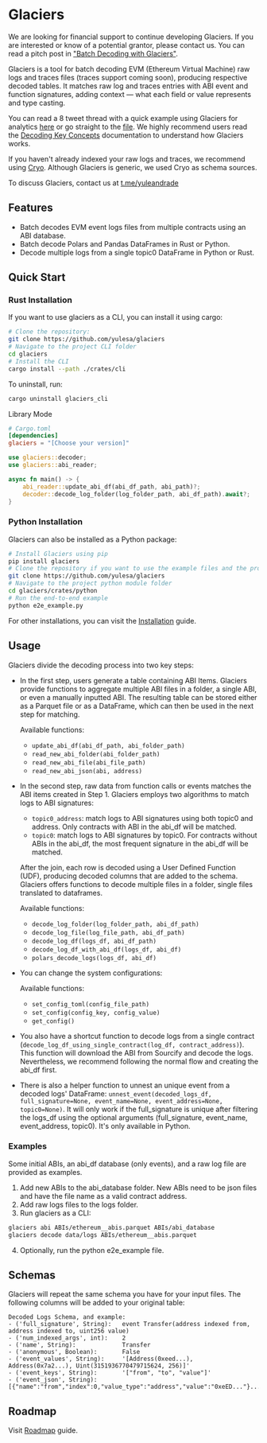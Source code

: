 # Glaciers

We are looking for financial support to continue developing Glaciers. If you are interested or know of a potential grantor, please contact us. You can read a pitch post in ["Batch Decoding with Glaciers"](https://glaciers.substack.com/p/batch-decoding-with-glaciers).

Glaciers is a tool for batch decoding EVM (Ethereum Virtual Machine) raw logs and traces files (traces support coming soon), producing respective decoded tables. It matches raw log and traces entries with ABI event and function signatures, adding context — what each field or value represents and type casting.

You can read a 8 tweet thread with a quick example using Glaciers for analytics [here](https://x.com/yulesa/status/1879574555158831389) or go straight to the [file](./glacier_analytics_example/glacier_analytics_example.ipynb). We highly recommend users read the [Decoding Key Concepts](./docs/decoding_key_concepts.md) documentation to understand how Glaciers works.

If you haven't already indexed your raw logs and traces, we recommend using [Cryo](https://github.com/paradigmxyz/cryo). Although Glaciers is generic, we used Cryo as schema sources.

To discuss Glaciers, contact us at [t.me/yuleandrade](http://t.me/yuleandrade)


## Features
- Batch decodes EVM event logs files from multiple contracts using an ABI database.
- Batch decode Polars and Pandas DataFrames in Rust or Python.
- Decode multiple logs from a single topic0 DataFrame in Python or Rust.

## Quick Start
### Rust Installation
If you want to use glaciers as a CLI, you can install it using cargo:

```bash
# Clone the repository:
git clone https://github.com/yulesa/glaciers
# Navigate to the project CLI folder
cd glaciers
# Install the CLI
cargo install --path ./crates/cli
```
To uninstall, run:
```bash
cargo uninstall glaciers_cli
```

Library Mode
```toml
# Cargo.toml
[dependencies]
glaciers = "[Choose your version]"
```
```rust
use glaciers::decoder;
use glaciers::abi_reader;

async fn main() -> {
    abi_reader::update_abi_df(abi_df_path, abi_path)?;
    decoder::decode_log_folder(log_folder_path, abi_df_path).await?;
}
```
### Python Installation

Glaciers can also be installed as a Python package:

```bash
# Install Glaciers using pip
pip install glaciers
# Clone the repository if you want to use the example files and the provided ABI database:
git clone https://github.com/yulesa/glaciers
# Navigate to the project python module folder
cd glaciers/crates/python
# Run the end-to-end example
python e2e_example.py
```
For other installations, you can visit the [Installation](./docs/installation.md) guide.
## Usage

Glaciers divide the decoding process into two key steps:

- In the first step, users generate a table containing ABI Items. Glaciers provide functions to aggregate multiple ABI files in a folder, a single ABI, or even a manually inputted ABI. The resulting table can be stored either as a Parquet file or as a DataFrame, which can then be used in the next step for matching.

    Available functions:
    - `update_abi_df(abi_df_path, abi_folder_path)`
    - `read_new_abi_folder(abi_folder_path)`
    - `read_new_abi_file(abi_file_path)`
    - `read_new_abi_json(abi, address)`

- In the second step, raw data from function calls or events matches the ABI items created in Step 1. Glaciers employs two algorithms to match logs to ABI signatures:
    - `topic0_address`: match logs to ABI signatures using both topic0 and address. Only contracts with ABI in the abi_df will be matched.
    - `topic0`: match logs to ABI signatures by topic0. For contracts without ABIs in the abi_df, the most frequent signature in the abi_df will be matched.

    After the join, each row is decoded using a User Defined Function (UDF), producing decoded columns that are added to the schema. Glaciers offers functions to decode multiple files in a folder, single files translated to dataframes.

    Available functions:
    - `decode_log_folder(log_folder_path, abi_df_path)`
    - `decode_log_file(log_file_path, abi_df_path)`
    - `decode_log_df(logs_df, abi_df_path)`
    - `decode_log_df_with_abi_df(logs_df, abi_df)`
    - `polars_decode_logs(logs_df, abi_df)`

- You can change the system configurations:

    Available functions:
    - `set_config_toml(config_file_path)`
    - `set_config(config_key, config_value)`
    - `get_config()`

- You also have a shortcut function to decode logs from a single contract (`decode_log_df_using_single_contract(log_df, contract_address)`). This function will download the ABI from Sourcify and decode the logs. Nevertheless, we recommend following the normal flow and creating the abi_df first.

- There is also a helper function to unnest an unique event from a decoded logs' DataFrame: `unnest_event(decoded_logs_df, full_signature=None, event_name=None, event_address=None, topic0=None)`. It will only work if the full_signature is unique after filtering the logs_df using the optional arguments (full_signature, event_name, event_address, topic0). It's only available in Python.

### Examples

Some initial ABIs, an abi_df database (only events), and a raw log file are provided as examples.

1. Add new ABIs to the abi_database folder. New ABIs need to be json files and have the file name as a valid contract address.
2. Add raw logs files to the logs folder.
3. Run glaciers as a CLI:
```bash
glaciers abi ABIs/ethereum__abis.parquet ABIs/abi_database
glaciers decode data/logs ABIs/ethereum__abis.parquet
```
4. Optionally, run the python e2e_example file.

## Schemas

Glaciers will repeat the same schema you have for your input files.
The following columns will be added to your original table:

    Decoded Logs Schema, and example:
    - ('full_signature', String):   event Transfer(address indexed from, address indexed to, uint256 value)
    - ('num_indexed_args', int):    2
    - ('name', String):             Transfer
    - ('anonymous', Boolean):       False
    - ('event_values', String):     '[Address(0xeed...), Address(0x7a2...), Uint(3151936770479715624, 256)]'
    - ('event_keys', String):       '["from", "to", "value"]'
    - ('event_json', String):       [{"name":"from","index":0,"value_type":"address","value":"0xeED..."}...]

## Roadmap

Visit [Roadmap](./docs/roadmap.md) guide.

